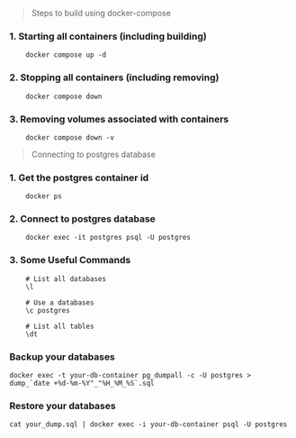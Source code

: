 > Steps to build using docker-compose

### 1. Starting all containers (including building)

```
    docker compose up -d
```

### 2. Stopping all containers (including removing)

```
    docker compose down
```

### 3. Removing volumes associated with containers

```
    docker compose down -v
```

> Connecting to postgres database

### 1. Get the postgres container id

```
    docker ps
```

### 2. Connect to postgres database

```
    docker exec -it postgres psql -U postgres
```

### 3. Some Useful Commands

```
    # List all databases
    \l

    # Use a databases
    \c postgres

    # List all tables
    \dt
```

### Backup your databases
```
docker exec -t your-db-container pg_dumpall -c -U postgres > dump_`date +%d-%m-%Y"_"%H_%M_%S`.sql
```

### Restore your databases
```
cat your_dump.sql | docker exec -i your-db-container psql -U postgres
```